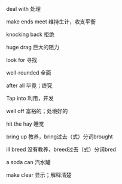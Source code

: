 deal with																处理

make ends meet 															维持生计，收支平衡

knocking back															拒绝

huge drag																巨大的阻力

look for 																寻找

well-rounded															全面

after all																毕竟；终究

Tap into																利用，开发

well off																富裕的；处境好的

hit the hay 															睡觉

bring up																教养，bring过去（式）分词brought

ill breed																没有教养，breed过去（式）分词bred

a soda can 																汽水罐

make clear																显示；解释清楚
